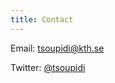 ```yaml
---
title: Contact
---
```


Email: tsoupidi@kth.se

Twitter: [\@tsoupidi](https://twitter.com/tsoupidi)
